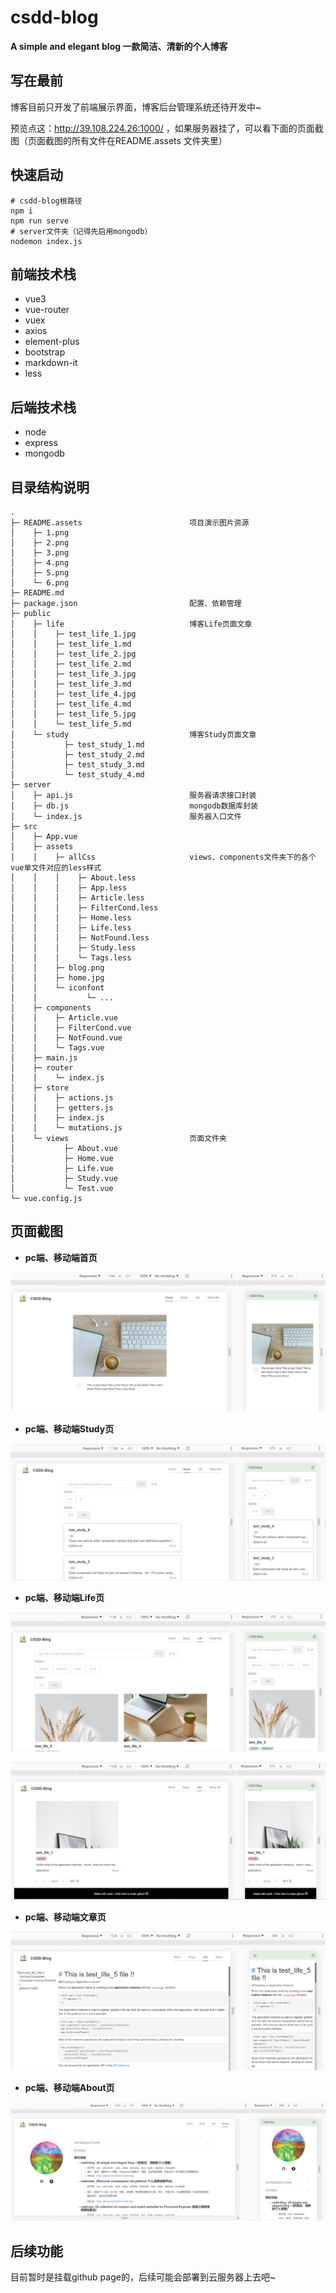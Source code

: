 # csdd-blog

**A simple and elegant blog 一款简洁、清新的个人博客**

## 写在最前

博客目前只开发了前端展示界面，博客后台管理系统还待开发中~

预览点这：http://39.108.224.26:1000/ ，如果服务器挂了，可以看下面的页面截图（页面截图的所有文件在README.assets 文件夹里）

## 快速启动

```
# csdd-blog根路径
npm i 
npm run serve
# server文件夹（记得先启用mongodb）
nodemon index.js
```

## 前端技术栈

- vue3
- vue-router
- vuex
- axios
- element-plus
- bootstrap
- markdown-it
- less

## 后端技术栈

- node
- express
- mongodb

## 目录结构说明

```
.
├─ README.assets                        项目演示图片资源
│    ├─ 1.png
│    ├─ 2.png
│    ├─ 3.png
│    ├─ 4.png
│    ├─ 5.png
│    └─ 6.png
├─ README.md
├─ package.json                         配置、依赖管理
├─ public
│    ├─ life                            博客Life页面文章
│    │    ├─ test_life_1.jpg
│    │    ├─ test_life_1.md
│    │    ├─ test_life_2.jpg
│    │    ├─ test_life_2.md
│    │    ├─ test_life_3.jpg
│    │    ├─ test_life_3.md
│    │    ├─ test_life_4.jpg
│    │    ├─ test_life_4.md
│    │    ├─ test_life_5.jpg
│    │    └─ test_life_5.md
│    └─ study                           博客Study页面文章
│           ├─ test_study_1.md
│           ├─ test_study_2.md
│           ├─ test_study_3.md
│           └─ test_study_4.md
├─ server
│    ├─ api.js                          服务器请求接口封装
│    ├─ db.js                           mongodb数据库封装
│    └─ index.js                        服务器入口文件
├─ src
│    ├─ App.vue
│    ├─ assets
│    │    ├─ allCss                     views、components文件夹下的各个vue单文件对应的less样式
│    │    │    ├─ About.less
│    │    │    ├─ App.less
│    │    │    ├─ Article.less
│    │    │    ├─ FilterCond.less
│    │    │    ├─ Home.less
│    │    │    ├─ Life.less
│    │    │    ├─ NotFound.less
│    │    │    ├─ Study.less
│    │    │    └─ Tags.less
│    │    ├─ blog.png
│    │    ├─ home.jpg
│    │    └─ iconfont
│    │           └─ ...
│    ├─ components
│    │    ├─ Article.vue
│    │    ├─ FilterCond.vue
│    │    ├─ NotFound.vue
│    │    └─ Tags.vue
│    ├─ main.js
│    ├─ router
│    │    └─ index.js
│    ├─ store
│    │    ├─ actions.js
│    │    ├─ getters.js
│    │    ├─ index.js
│    │    └─ mutations.js
│    └─ views                           页面文件夹
│           ├─ About.vue
│           ├─ Home.vue
│           ├─ Life.vue
│           ├─ Study.vue
│           └─ Test.vue
└─ vue.config.js
```

## 页面截图

- **pc端、移动端首页**

![1](README.assets/1.png)

- **pc端、移动端Study页**

![2](README.assets/2.png)

- **pc端、移动端Life页**

![3](README.assets/3.png)

![4](README.assets/4.png)

- **pc端、移动端文章页**

![5](README.assets/5.png)

- **pc端、移动端About页**

![6](README.assets/6.png)

## 后续功能

目前暂时是挂载github page的，后续可能会部署到云服务器上去吧~

